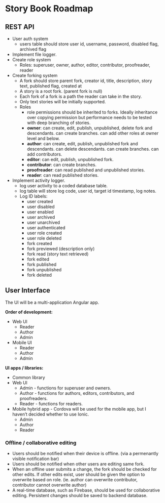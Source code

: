 # Story Book Roadmap

## REST API
* User auth system
	* users table should store user id, username, password, disabled flag, archived flag
* Implement file logger. 
* Create role system
	* Roles: superuser, owner, author, editor, contributor, proofreader, reader
* Create forking system 
	* A fork should store parent fork, creator id, title, description, story text, published flag, created at
	* A story is a root fork. (parent fork is null)
	* Each fork of a fork is a path the reader can take in the story. 
	* Only text stories will be initially supported. 
	* Roles
		* role permissions should be inherited to forks. Ideally inheritance over copying permission but performance needs to be tested with deep branching of stories. 
		* **owner**: can create, edit, publish, unpublished, delete fork and descendants. can create branches. can add other roles at owner level and below. 
		* **author**: can create, edit, publish, unpublished fork and descendants. can delete descendants. can create branches. can add contributors. 
		* **editor**: can edit, publish, unpublished fork. 
		* **contributor**: can create branches. 
		* **proofreader**: can read published and unpublished stories. 
		* **reader**: can read published stories. 
* Implement activity logger. 
	* log user activity to a coded database table. 
	* log table will store log code, user id, target id timestamp, log notes. 
	* Log ID labels:
		* user created
		* user disabled
		* user enabled
		* user archived
		* user unarchived
		* user authenticated
		* user role created
		* user role deleted
		* fork created
		* fork previewed (description only)
		* fork read (story text retrieved)
		* fork edited
		* fork published
		* fork unpublished
		* fork deleted

## User Interface
The UI will be a multi-application Angular app. 

**Order of development:**

* Web UI
	* Reader
	* Author
	* Admin
* Mobile UI
	* Reader
	* Author
	* Admin

**UI apps / libraries:**

* Common library
* Web UI
	* Admin - functions for superuser and owners. 
	* Author - functions for authors, editors, contributors, and proofreaders. 
	* Reader - functions for readers. 
* Mobile hybrid app - Cordova will be used for the mobile app, but I haven’t decided whether to use Ionic. 
	* Admin
	* Author
	* Reader

### Offline / collaborative editing
* Users should be notified when their device is offline. (via a permenantly visible notification bar)
* Users should be notified when other users are editing same fork. 
* When an offline user submits a change, the fork should be checked for other edits. If other edits exist, user should be given the option to overwrite based on role. (ie. author can overwrite contributor, contributor cannot overwrite author)
* A real-time database, such as Firebase, should be used for collaborative editing. Persistent changes should be saved to backend database. 
